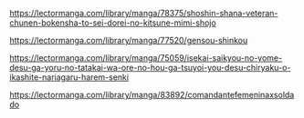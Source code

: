 https://lectormanga.com/library/manga/78375/shoshin-shana-veteran-chunen-bokensha-to-sei-dorei-no-kitsune-mimi-shojo

https://lectormanga.com/library/manga/77520/gensou-shinkou

https://lectormanga.com/library/manga/75059/isekai-saikyou-no-yome-desu-ga-yoru-no-tatakai-wa-ore-no-hou-ga-tsuyoi-you-desu-chiryaku-o-ikashite-nariagaru-harem-senki

https://lectormanga.com/library/manga/83892/comandantefemeninaxsoldado